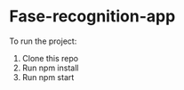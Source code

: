 # Fase-recognition-app

To run the project:

1. Clone this repo
2. Run npm install
3. Run npm start
